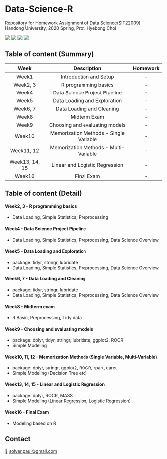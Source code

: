 # Data-Science-R
Repository for Homework Assignment of Data Science(SIT22009) <br/>
Handong University, 2020 Spring, Prof. Hyebong Choi

<img src="https://img.shields.io/badge/R-green?style=flat&logo=R&logoColor=276DC3"/> <img src="https://img.shields.io/badge/RStudio-red?style=flat&logo=RStudio&logoColor=75AADB"/> <img src="https://img.shields.io/badge/Excel-yellow?style=flat&logo=Microsoft Excel&logoColor=217346"/> <img src="https://img.shields.io/badge/Plotly-pink?style=flat&logo=Plotly&logoColor=3F4F75"/>

## Table of content (Summary)

|Week|Description|Homework|
|:---:|:---:|:---:|
|Week1|Introduction and Setup|-|
|Week2, 3|R programming basics|-|
|Week4|Data Science Project Pipeline|-|
|Week5|Data Loading and Exploration|-|
|Week6, 7|Data Loading and Cleaning|-|
|Week8|Midterm Exam|-|
|Week9|Choosing and evaluating models|-|
|Week10|Memorization Methods - Single Variable|-|
|Week11, 12|Memorization Methods - Multi-Variable|-|
|Week13, 14, 15|Linear and Logistic Regression|-|
|Week16|Final Exam|-|


## Table of content (Detail)

#### Week2, 3 - R programming basics
- Data Loading, Simple Statistics, Preprocessing 

#### Week4 - Data Science Project Pipeline
- Data Loading, Simple Statistics, Preprocessing, Data Science Overview 

#### Week5 - Data Loading and Exploration
- package: tidyr, stringr, lubridate
- Data Loading, Simple Statistics, Preprocessing, Data Science Overview  

#### Week6, 7 - Data Loading and Cleaning
- package: tidyr, stringr, lubridate
- Data Loading, Simple Statistics, Preprocessing, Data Science Overview  

#### Week8 - Midterm exam
- R Basic, Preprocessing, Tidy data 

#### Week9 - Choosing and evaluating models
- package: dplyr, tidyr, stringr, lubridate, ggplot2, ROCR
- Simple Modeling

#### Week10, 11, 12 - Memorization Methods (Single Variable, Multi-Variable)
- package: dplyr, stringr, ggplot2, ROCR, rpart, caret 
- Simple Modeling (Decision Tree etc)

#### Week13, 14, 15 - Linear and Logistic Regression
- package: dplyr, ROCR, MASS
- Simple Modeling (Linear Regression, Logistic Regression)

#### Week16 - Final Exam
- Modeling based on R

## Contact
:email: solver.paul@gmail.com
